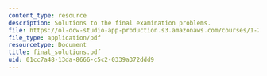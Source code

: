 ```yaml
---
content_type: resource
description: Solutions to the final examination problems.
file: https://ol-ocw-studio-app-production.s3.amazonaws.com/courses/1-201j-introduction-to-transportation-systems-fall-2006/01cc7a4813da8666c5c20339a372ddd9_final_solutions.pdf
file_type: application/pdf
resourcetype: Document
title: final_solutions.pdf
uid: 01cc7a48-13da-8666-c5c2-0339a372ddd9
---
```

